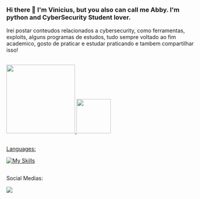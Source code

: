 ### Hi there 👋 I'm Vinicius, but you also can call me Abby. I'm python and CyberSecurity Student lover.

Irei postar conteudos relacionados a cybersecurity, como ferramentas, exploits, alguns programas de estudos, tudo sempre voltado ao fim academico, gosto de praticar e
estudar praticando e tambem compartilhar isso!

<!--
**FromAbbys/FromAbbys** is a ✨ _special_ ✨ repository because its `README.md` (this file) appears on your GitHub profile.

Here are some ideas to get you started:

- 🔭 I’m currently working on ...
- 🌱 I’m currently learning ...
- 👯 I’m looking to collaborate on ...
- 🤔 I’m looking for help with ...
- 💬 Ask me about ...
- 📫 How to reach me: ...
- 😄 Pronouns: ...
- ⚡ Fun fact: ...
-->

##
<div>
   <a href="https://beacons.ai/FromAbbys">
   <img height="180cm" src="https://github-readme-stats.vercel.app/api?username=FromAbbys&show_icons=true&theme=dracula&include_all_commits=true&count_private=true"/>
   <img height="90cm" src="https://github-readme-stats.vercel.app/api/top-langs/?username=FromAbbys&layout=compact&langs_count=16&theme=dracula"/>
</div>


##

Languages:

[![My Skills](https://skillicons.dev/icons?i=rust,python&theme=dark)](https://skillicons.dev)

##

Social Medias:

<div>
   <a href="https://www.linkedin.com/in/pinnacle-ltda/" target="_blank"><img src="https://img.shields.io/badge/LinkedIn-0077B5?style=for-the-badge&logo=linkedin&logoColor=white" target="_blank"></a>
   
  
